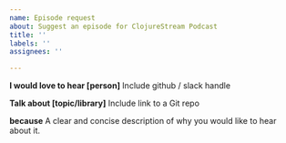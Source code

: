 ```yaml
---
name: Episode request
about: Suggest an episode for ClojureStream Podcast
title: ''
labels: ''
assignees: ''

---
```


**I would love to hear [person]**
Include github / slack handle

**Talk about [topic/library]**
Include link to a Git repo 

**because**
A clear and concise description of why you would like to hear about it.
